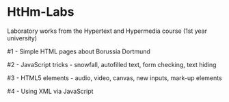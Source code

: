 # HtHm-Labs
Laboratory works from the Hypertext and Hypermedia course (1st year university)

#1 - Simple HTML pages about Borussia Dortmund

#2 - JavaScript tricks - snowfall, autofilled text, form checking, text hiding

#3 - HTML5 elements - audio, video, canvas, new inputs, mark-up elements

#4 - Using XML via JavaScript
